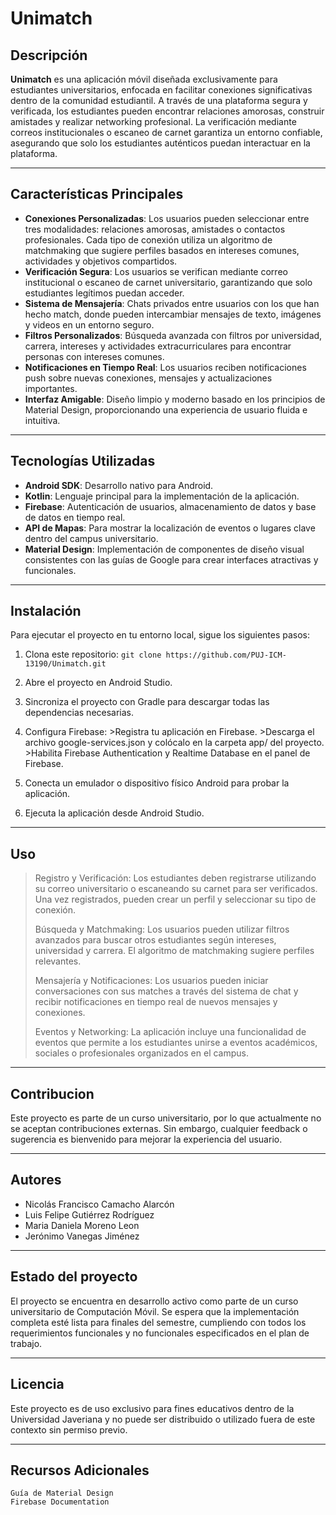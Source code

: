 # Unimatch

## Descripción

**Unimatch** es una aplicación móvil diseñada exclusivamente para estudiantes universitarios, enfocada en facilitar conexiones significativas dentro de la comunidad estudiantil. A través de una plataforma segura y verificada, los estudiantes pueden encontrar relaciones amorosas, construir amistades y realizar networking profesional. La verificación mediante correos institucionales o escaneo de carnet garantiza un entorno confiable, asegurando que solo los estudiantes auténticos puedan interactuar en la plataforma.

---

## Características Principales

- **Conexiones Personalizadas**: Los usuarios pueden seleccionar entre tres modalidades: relaciones amorosas, amistades o contactos profesionales. Cada tipo de conexión utiliza un algoritmo de matchmaking que sugiere perfiles basados en intereses comunes, actividades y objetivos compartidos.
- **Verificación Segura**: Los usuarios se verifican mediante correo institucional o escaneo de carnet universitario, garantizando que solo estudiantes legítimos puedan acceder.
- **Sistema de Mensajería**: Chats privados entre usuarios con los que han hecho match, donde pueden intercambiar mensajes de texto, imágenes y videos en un entorno seguro.
- **Filtros Personalizados**: Búsqueda avanzada con filtros por universidad, carrera, intereses y actividades extracurriculares para encontrar personas con intereses comunes.
- **Notificaciones en Tiempo Real**: Los usuarios reciben notificaciones push sobre nuevas conexiones, mensajes y actualizaciones importantes.
- **Interfaz Amigable**: Diseño limpio y moderno basado en los principios de Material Design, proporcionando una experiencia de usuario fluida e intuitiva.

---

## Tecnologías Utilizadas

- **Android SDK**: Desarrollo nativo para Android.
- **Kotlin**: Lenguaje principal para la implementación de la aplicación.
- **Firebase**: Autenticación de usuarios, almacenamiento de datos y base de datos en tiempo real.
- **API de Mapas**: Para mostrar la localización de eventos o lugares clave dentro del campus universitario.
- **Material Design**: Implementación de componentes de diseño visual consistentes con las guías de Google para crear interfaces atractivas y funcionales.

---

## Instalación

Para ejecutar el proyecto en tu entorno local, sigue los siguientes pasos:

1. Clona este repositorio:
   `
   git clone https://github.com/PUJ-ICM-13190/Unimatch.git
   `

2. Abre el proyecto en Android Studio.

3. Sincroniza el proyecto con Gradle para descargar todas las dependencias necesarias.

4. Configura Firebase:
        >Registra tu aplicación en Firebase.
        >Descarga el archivo google-services.json y colócalo en la carpeta app/ del proyecto.
        >Habilita Firebase Authentication y Realtime Database en el panel de Firebase.

5. Conecta un emulador o dispositivo físico Android para probar la aplicación.

6. Ejecuta la aplicación desde Android Studio.

---

## Uso
>Registro y Verificación: Los estudiantes deben registrarse utilizando su correo universitario o escaneando su carnet para ser verificados. Una vez registrados, pueden crear un perfil y seleccionar su tipo de conexión.
>
>Búsqueda y Matchmaking: Los usuarios pueden utilizar filtros avanzados para buscar otros estudiantes según intereses, universidad y carrera. El algoritmo de matchmaking sugiere perfiles relevantes.
>
>Mensajería y Notificaciones: Los usuarios pueden iniciar conversaciones con sus matches a través del sistema de chat y recibir notificaciones en tiempo real de nuevos mensajes y conexiones.
>
>Eventos y Networking: La aplicación incluye una funcionalidad de eventos que permite a los estudiantes unirse a eventos académicos, sociales o profesionales organizados en el campus.

---

## Contribucion

Este proyecto es parte de un curso universitario, por lo que actualmente no se aceptan contribuciones externas. Sin embargo, cualquier feedback o sugerencia es bienvenido para mejorar la experiencia del usuario.

---

## Autores

- Nicolás Francisco Camacho Alarcón
- Luis Felipe Gutiérrez Rodríguez
- Maria Daniela Moreno Leon
- Jerónimo Vanegas Jiménez
---

## Estado del proyecto

El proyecto se encuentra en desarrollo activo como parte de un curso universitario de Computación Móvil. Se espera que la implementación completa esté lista para finales del semestre, cumpliendo con todos los requerimientos funcionales y no funcionales especificados en el plan de trabajo.

---

## Licencia
Este proyecto es de uso exclusivo para fines educativos dentro de la Universidad Javeriana y no puede ser distribuido o utilizado fuera de este contexto sin permiso previo.

---

## Recursos Adicionales
    Guía de Material Design
    Firebase Documentation
